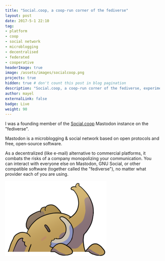 ```yaml
---
title: "Social.coop, a coop-run corner of the fediverse"
layout: post
date: 2017-5-1 22:10
tag:
- platform
- coop
- social network
- microblogging
- decentralised
- federated
- cooperative
headerImage: true
image: /assets/images/socialcoop.png
projects: true
hidden: true # don't count this post in blog pagination
description: "Social.coop, a coop-run corner of the fediverse, experimenting with a co-operative and transparent approach to operating an online platform"
author: mayel
externalLink: false
badge: Live
weight: 90
---
```



I was a founding member of the [Social.coop](https://social.coop/) Mastodon instance on the "fediverse".

Mastodon is a microblogging & social network based on open protocols and free, open-source software.

As a decentralized (like e-mail) alternative to commercial platforms, it combats the risks of a company monopolizing your communication. You can interact with everyone else on Mastodon, GNU Social, or other compatible software (together called the "fediverse"), no matter what provider each of you are using.


[![Mascot](./assets/images/mastodon.png)](https://social.coop/)
